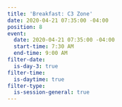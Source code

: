 ```yaml
---
title: 'Breakfast: C3 Zone'
date: 2020-04-21 07:35:00 -04:00
position: 8
event:
  date: 2020-04-21 07:35:00 -04:00
  start-time: 7:30 AM
  end-time: 9:00 AM
filter-date:
  is-day-3: true
filter-time:
  is-daytime: true
filter-type:
  is-session-general: true
---
```


